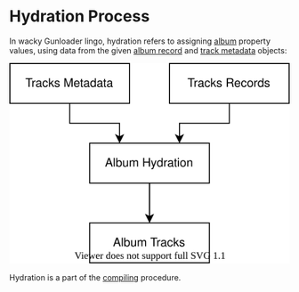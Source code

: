# Hydration Process

In wacky Gunloader lingo, hydration refers to assigning [album](./album.md) property values, using data from the given [album record](./album.md) and [track metadata](./track.md) objects:

![hydration diagram](./hydration.svg)

Hydration is a part of the [compiling](./compiling.md) procedure.